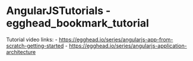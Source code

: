 # AngularJSTutorials - egghead_bookmark_tutorial

Tutorial video links:
	- https://egghead.io/series/angularjs-app-from-scratch-getting-started
	- https://egghead.io/series/angularjs-application-architecture